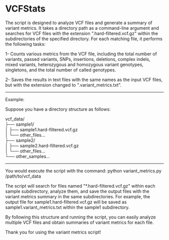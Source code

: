 # VCFStats

The script is designed to analyze VCF files and generate a summary of variant metrics. It takes a directory path as a command-line argument and searches for VCF files with the extension ".hard-filtered.vcf.gz" within the subdirectories of the specified directory. For each matching file, it performs the following tasks:

1- Counts various metrics from the VCF file, including the total number of variants, passed variants, SNPs, insertions, deletions, complex indels, mixed variants, heterozygous and homozygous variant genotypes, singletons, and the total number of called genotypes.

2- Saves the results in text files with the same names as the input VCF files, but with the extension changed to ".variant_metrics.txt".

---------------------------------------------------------------------------------------------
Example:

Suppose you have a directory structure as follows:

vcf_data/                                                                   
├── sample1/                                                          
│ ├── sample1.hard-filtered.vcf.gz                                               
│ └── other_files...                                                                       
├── sample2/                                                                                    
│ ├── sample2.hard-filtered.vcf.gz                                                       
│ └── other_files...                                                                                   
└── other_samples...                                                             

--------------------------------------------------------------------------------------
You would execute the script with the command:
python variant_metrics.py /path/to/vcf_data

The script will search for files named "*.hard-filtered.vcf.gz" within each sample subdirectory, analyze them, and save the output files with the variant metrics summary in the same subdirectories. For example, the output file for sample1.hard-filtered.vcf.gz will be saved as sample1.variant_metrics.txt within the sample1 subdirectory.

By following this structure and running the script, you can easily analyze multiple VCF files and obtain summaries of variant metrics for each file.


Thank you for using the variant metrics script!
